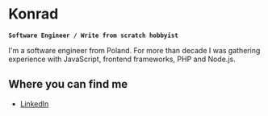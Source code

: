 # Konrad

**`Software Engineer / Write from scratch hobbyist`**

I'm a software engineer from Poland. For more than decade I was gathering experience with JavaScript, frontend frameworks, PHP and Node.js.

## Where you can find me

* [LinkedIn](https://www.linkedin.com/in/konrad-przydzia%C5%82-b95435b7/)
